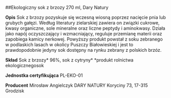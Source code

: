 ##Ekologiczny sok z brzozy 270 ml, Dary Natury

**Opis** Sok z brzozy pozyskuje się wczesną wiosną poprzez nacięcie pnia lub grubych gałęzi. Według literatury zielarskiej zawiera on związki cukrowe, kwasy organiczne, sole mineralne oraz liczne peptydy i aminokwasy. Działa jako napój oczyszczający i wzmacniający, reguluje przemianę materii oraz zapobiega kamicy nerkowej. Powyższy produkt powstał z soku zebranego w podlaskich lasach w okolicy Puszczy Białowieskiej i jest to prawdopodobnie jedyny sok dostępny na rynku zebrany z polskich brzóz.

**Skład** Sok z brzozy* 96%, sok z cytryny*
*produkt rolnictwa ekologicznegosok 

**Jednostka certyfikująca** PL-EKO-01

**Producent** Mirosław Angielczyk DARY NATURY
Koryciny 73, 17-315 Grodzisk